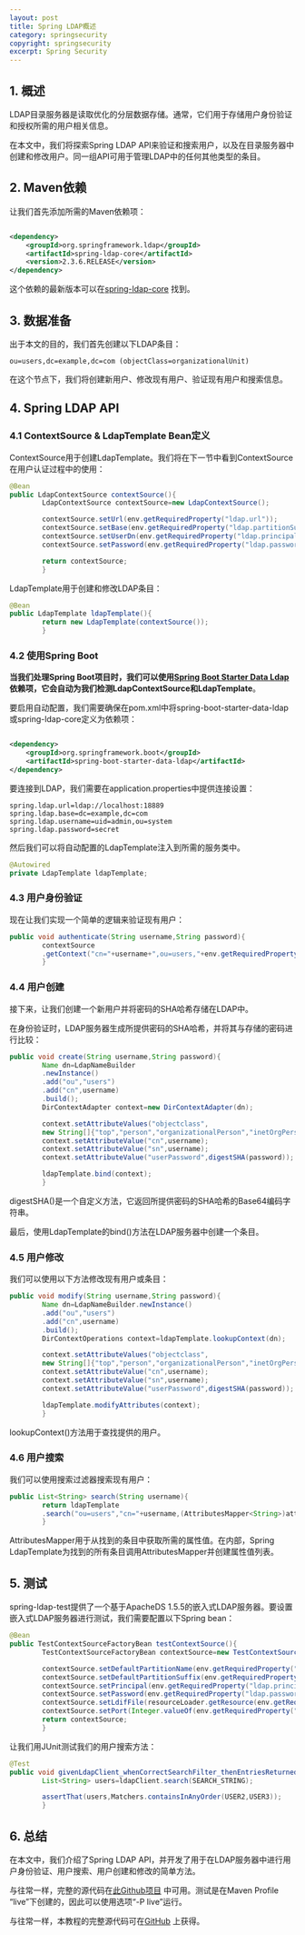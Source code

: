 ```yaml
---
layout: post
title: Spring LDAP概述
category: springsecurity
copyright: springsecurity
excerpt: Spring Security
---
```


## 1. 概述

LDAP目录服务器是读取优化的分层数据存储。通常，它们用于存储用户身份验证和授权所需的用户相关信息。

在本文中，我们将探索Spring LDAP API来验证和搜索用户，以及在目录服务器中创建和修改用户。同一组API可用于管理LDAP中的任何其他类型的条目。

## 2. Maven依赖

让我们首先添加所需的Maven依赖项：

```xml

<dependency>
    <groupId>org.springframework.ldap</groupId>
    <artifactId>spring-ldap-core</artifactId>
    <version>2.3.6.RELEASE</version>
</dependency>
```

这个依赖的最新版本可以在[spring-ldap-core](https://central.sonatype.com/artifact/org.springframework.ldap/spring-ldap-core/3.0.1)
找到。

## 3. 数据准备

出于本文的目的，我们首先创建以下LDAP条目：

```ldif
ou=users,dc=example,dc=com (objectClass=organizationalUnit)
```

在这个节点下，我们将创建新用户、修改现有用户、验证现有用户和搜索信息。

## 4. Spring LDAP API

### 4.1 ContextSource & LdapTemplate Bean定义

ContextSource用于创建LdapTemplate。我们将在下一节中看到ContextSource在用户认证过程中的使用：

```java
@Bean
public LdapContextSource contextSource(){
        LdapContextSource contextSource=new LdapContextSource();

        contextSource.setUrl(env.getRequiredProperty("ldap.url"));
        contextSource.setBase(env.getRequiredProperty("ldap.partitionSuffix"));
        contextSource.setUserDn(env.getRequiredProperty("ldap.principal"));
        contextSource.setPassword(env.getRequiredProperty("ldap.password"));

        return contextSource;
        }
```

LdapTemplate用于创建和修改LDAP条目：

```java
@Bean
public LdapTemplate ldapTemplate(){
        return new LdapTemplate(contextSource());
        }
```

### 4.2 使用Spring Boot

**当我们处理Spring
Boot项目时，我们可以使用[Spring Boot Starter Data Ldap](https://search.maven.org/search?q=a:spring-boot-starter-data-ldap)
依赖项，它会自动为我们检测LdapContextSource和LdapTemplate**。

要启用自动配置，我们需要确保在pom.xml中将spring-boot-starter-data-ldap或spring-ldap-core定义为依赖项：

```xml

<dependency>
    <groupId>org.springframework.boot</groupId>
    <artifactId>spring-boot-starter-data-ldap</artifactId>
</dependency>
```

要连接到LDAP，我们需要在application.properties中提供连接设置：

```properties
spring.ldap.url=ldap://localhost:18889
spring.ldap.base=dc=example,dc=com
spring.ldap.username=uid=admin,ou=system
spring.ldap.password=secret
```

然后我们可以将自动配置的LdapTemplate注入到所需的服务类中。

```java
@Autowired
private LdapTemplate ldapTemplate;
```

### 4.3 用户身份验证

现在让我们实现一个简单的逻辑来验证现有用户：

```java
public void authenticate(String username,String password){
        contextSource
        .getContext("cn="+username+",ou=users,"+env.getRequiredProperty("ldap.partitionSuffix"),password);
        }
```

### 4.4 用户创建

接下来，让我们创建一个新用户并将密码的SHA哈希存储在LDAP中。

在身份验证时，LDAP服务器生成所提供密码的SHA哈希，并将其与存储的密码进行比较：

```java
public void create(String username,String password){
        Name dn=LdapNameBuilder
        .newInstance()
        .add("ou","users")
        .add("cn",username)
        .build();
        DirContextAdapter context=new DirContextAdapter(dn);

        context.setAttributeValues("objectclass",
        new String[]{"top","person","organizationalPerson","inetOrgPerson"});
        context.setAttributeValue("cn",username);
        context.setAttributeValue("sn",username);
        context.setAttributeValue("userPassword",digestSHA(password));

        ldapTemplate.bind(context);
        }
```

digestSHA()是一个自定义方法，它返回所提供密码的SHA哈希的Base64编码字符串。

最后，使用LdapTemplate的bind()方法在LDAP服务器中创建一个条目。

### 4.5 用户修改

我们可以使用以下方法修改现有用户或条目：

```java
public void modify(String username,String password){
        Name dn=LdapNameBuilder.newInstance()
        .add("ou","users")
        .add("cn",username)
        .build();
        DirContextOperations context=ldapTemplate.lookupContext(dn);

        context.setAttributeValues("objectclass",
        new String[]{"top","person","organizationalPerson","inetOrgPerson"});
        context.setAttributeValue("cn",username);
        context.setAttributeValue("sn",username);
        context.setAttributeValue("userPassword",digestSHA(password));

        ldapTemplate.modifyAttributes(context);
        }
```

lookupContext()方法用于查找提供的用户。

### 4.6 用户搜索

我们可以使用搜索过滤器搜索现有用户：

```java
public List<String> search(String username){
        return ldapTemplate
        .search("ou=users","cn="+username,(AttributesMapper<String>)attrs->(String)attrs.get("cn").get());
        }
```

AttributesMapper用于从找到的条目中获取所需的属性值。在内部，Spring LdapTemplate为找到的所有条目调用AttributesMapper并创建属性值列表。

## 5. 测试

spring-ldap-test提供了一个基于ApacheDS 1.5.5的嵌入式LDAP服务器。要设置嵌入式LDAP服务器进行测试，我们需要配置以下Spring
bean：

```java
@Bean
public TestContextSourceFactoryBean testContextSource(){
        TestContextSourceFactoryBean contextSource=new TestContextSourceFactoryBean();

        contextSource.setDefaultPartitionName(env.getRequiredProperty("ldap.partition"));
        contextSource.setDefaultPartitionSuffix(env.getRequiredProperty("ldap.partitionSuffix"));
        contextSource.setPrincipal(env.getRequiredProperty("ldap.principal"));
        contextSource.setPassword(env.getRequiredProperty("ldap.password"));
        contextSource.setLdifFile(resourceLoader.getResource(env.getRequiredProperty("ldap.ldiffile")));
        contextSource.setPort(Integer.valueOf(env.getRequiredProperty("ldap.port")));
        return contextSource;
        }
```

让我们用JUnit测试我们的用户搜索方法：

```java
@Test
public void givenLdapClient_whenCorrectSearchFilter_thenEntriesReturned(){
        List<String> users=ldapClient.search(SEARCH_STRING);

        assertThat(users,Matchers.containsInAnyOrder(USER2,USER3));
        }
```

## 6. 总结

在本文中，我们介绍了Spring LDAP API，并开发了用于在LDAP服务器中进行用户身份验证、用户搜索、用户创建和修改的简单方法。

与往常一样，完整的源代码在[此Github项目](https://github.com/tuyucheng7/taketoday-tutorial4j/tree/master/spring-security-modules/spring-security-ldap)
中可用。测试是在Maven Profile “live”下创建的，因此可以使用选项“-P live”运行。

与往常一样，本教程的完整源代码可在[GitHub](https://github.com/tuyucheng7/taketoday-tutorial4j/tree/master/spring-security-modules)
上获得。
